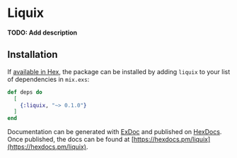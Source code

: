 # Liquix

**TODO: Add description**

## Installation

If [available in Hex](https://hex.pm/docs/publish), the package can be installed
by adding `liquix` to your list of dependencies in `mix.exs`:

```elixir
def deps do
  [
    {:liquix, "~> 0.1.0"}
  ]
end
```

Documentation can be generated with [ExDoc](https://github.com/elixir-lang/ex_doc)
and published on [HexDocs](https://hexdocs.pm). Once published, the docs can
be found at [https://hexdocs.pm/liquix](https://hexdocs.pm/liquix).

